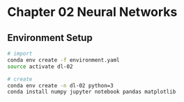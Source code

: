 # Chapter 02 Neural Networks

## Environment Setup

```sh
# import
conda env create -f environment.yaml
source activate dl-02

# create
conda env create -n dl-02 python=3
conda install numpy jupyter notebook pandas matplotlib
```
